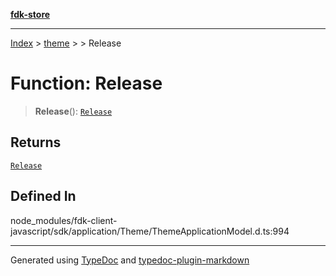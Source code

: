 [**fdk-store**](../../../README.md)
***

[Index](../../../API.md) > [theme](../../README.md) > [<internal>](../README.md) > Release

# Function: Release

> **Release**(): [`Release`](../type-aliases/type-alias.Release.md)

## Returns

[`Release`](../type-aliases/type-alias.Release.md)

## Defined In

node\_modules/fdk-client-javascript/sdk/application/Theme/ThemeApplicationModel.d.ts:994

***
Generated using [TypeDoc](https://typedoc.org/) and [typedoc-plugin-markdown](https://www.npmjs.com/package/typedoc-plugin-markdown)
